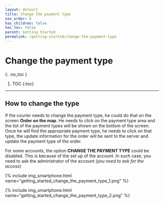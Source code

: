 ```yaml
---
layout: default
title: Change the payment type
nav_order: 6
has_children: false
has_toc: false
parent: Getting Started
permalink: /getting-started/change-the-payment-type
---
```


# Change the payment type
{: .no_toc }

1. TOC
{:toc}

---

## How to change the type
If the courier needs to change the payment type, he could do that on the screen **Order on the map**. He needs to click on the payment type area and the list of the payment types will be shown on the bottom of the screen. Once he will find the appropriate payment type, he needs to click on that type, the update information for the order will be sent to the server and update the payment type of the order.

<span class="text-red-200">For some accounts, the option **CHANGE THE PAYMENT TYPE** could be disabled. This is because of the set up of the account. In such case, you need to ask the administrator of the account (_you need to ask for the access_)</span>

{% include img_smartphone.html name="getting_started_change_the_payment_type_1.png" %}

{% include img_smartphone.html name="getting_started_change_the_payment_type_2.png" %}